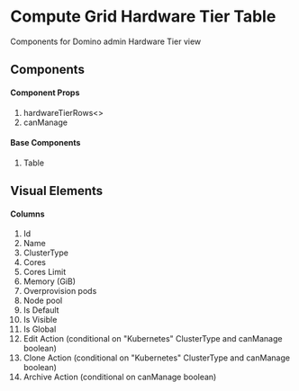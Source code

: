 # Compute Grid Hardware Tier Table

Components for Domino admin Hardware Tier view

## Components

#### Component Props

1. hardwareTierRows<>
2. canManage<boolean>

#### Base Components

1.  Table

## Visual Elements

#### Columns

1. Id
2. Name
3. ClusterType
4. Cores
5. Cores Limit
6. Memory (GiB)
7. Overprovision pods
8. Node pool
9. Is Default
10. Is Visible
11. Is Global
12. Edit Action (conditional on "Kubernetes" ClusterType and canManage boolean)
13. Clone Action (conditional on "Kubernetes" ClusterType and canManage boolean)
14. Archive Action (conditional on canManage boolean)


